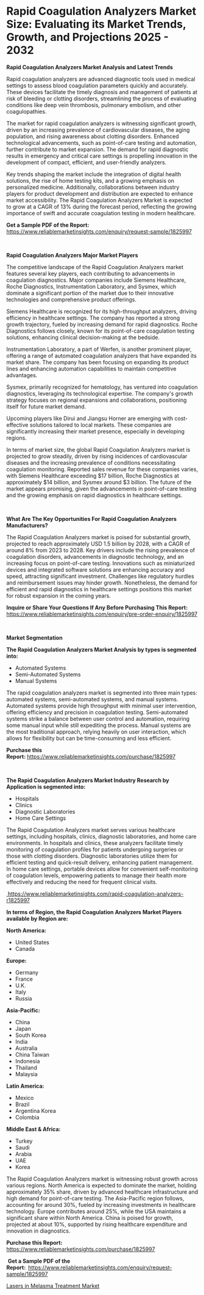 <p><h1>Rapid Coagulation Analyzers Market Size: Evaluating its Market Trends, Growth, and Projections 2025 - 2032</h1></p><p><strong>Rapid Coagulation Analyzers Market Analysis and Latest Trends</strong></p>
<p><p>Rapid coagulation analyzers are advanced diagnostic tools used in medical settings to assess blood coagulation parameters quickly and accurately. These devices facilitate the timely diagnosis and management of patients at risk of bleeding or clotting disorders, streamlining the process of evaluating conditions like deep vein thrombosis, pulmonary embolism, and other coagulopathies. </p><p>The market for rapid coagulation analyzers is witnessing significant growth, driven by an increasing prevalence of cardiovascular diseases, the aging population, and rising awareness about clotting disorders. Enhanced technological advancements, such as point-of-care testing and automation, further contribute to market expansion. The demand for rapid diagnostic results in emergency and critical care settings is propelling innovation in the development of compact, efficient, and user-friendly analyzers.</p><p>Key trends shaping the market include the integration of digital health solutions, the rise of home testing kits, and a growing emphasis on personalized medicine. Additionally, collaborations between industry players for product development and distribution are expected to enhance market accessibility. The Rapid Coagulation Analyzers Market is expected to grow at a CAGR of 13% during the forecast period, reflecting the growing importance of swift and accurate coagulation testing in modern healthcare.</p></p>
<p><strong>Get a Sample PDF of the Report:&nbsp;</strong> <a href="https://www.reliablemarketinsights.com/enquiry/request-sample/1825997?utm_campaign=2531&utm_medium=2&utm_source=Github&utm_content=ia&utm_term=05032025&utm_id=rapid-coagulation-analyzers">https://www.reliablemarketinsights.com/enquiry/request-sample/1825997</a></p>
<p>&nbsp;</p>
<p><strong>Rapid Coagulation Analyzers Major Market Players</strong></p>
<p><p>The competitive landscape of the Rapid Coagulation Analyzers market features several key players, each contributing to advancements in coagulation diagnostics. Major companies include Siemens Healthcare, Roche Diagnostics, Instrumentation Laboratory, and Sysmex, which dominate a significant portion of the market due to their innovative technologies and comprehensive product offerings.</p><p>Siemens Healthcare is recognized for its high-throughput analyzers, driving efficiency in healthcare settings. The company has reported a strong growth trajectory, fueled by increasing demand for rapid diagnostics. Roche Diagnostics follows closely, known for its point-of-care coagulation testing solutions, enhancing clinical decision-making at the bedside.</p><p>Instrumentation Laboratory, a part of Werfen, is another prominent player, offering a range of automated coagulation analyzers that have expanded its market share. The company has been focusing on expanding its product lines and enhancing automation capabilities to maintain competitive advantages.</p><p>Sysmex, primarily recognized for hematology, has ventured into coagulation diagnostics, leveraging its technological expertise. The company's growth strategy focuses on regional expansions and collaborations, positioning itself for future market demand.</p><p>Upcoming players like Dirui and Jiangsu Horner are emerging with cost-effective solutions tailored to local markets. These companies are significantly increasing their market presence, especially in developing regions.</p><p>In terms of market size, the global Rapid Coagulation Analyzers market is projected to grow steadily, driven by rising incidences of cardiovascular diseases and the increasing prevalence of conditions necessitating coagulation monitoring. Reported sales revenue for these companies varies, with Siemens Healthcare exceeding $17 billion, Roche Diagnostics at approximately $14 billion, and Sysmex around $3 billion. The future of the market appears promising, given the advancements in point-of-care testing and the growing emphasis on rapid diagnostics in healthcare settings.</p></p>
<p>&nbsp;</p>
<p><strong>What Are The Key Opportunities For Rapid Coagulation Analyzers Manufacturers?</strong></p>
<p><p>The Rapid Coagulation Analyzers market is poised for substantial growth, projected to reach approximately USD 1.5 billion by 2028, with a CAGR of around 8% from 2023 to 2028. Key drivers include the rising prevalence of coagulation disorders, advancements in diagnostic technology, and an increasing focus on point-of-care testing. Innovations such as miniaturized devices and integrated software solutions are enhancing accuracy and speed, attracting significant investment. Challenges like regulatory hurdles and reimbursement issues may hinder growth. Nonetheless, the demand for efficient and rapid diagnostics in healthcare settings positions this market for robust expansion in the coming years.</p></p>
<p><strong>Inquire or Share Your Questions If Any Before Purchasing This Report:</strong> <a href="https://www.reliablemarketinsights.com/enquiry/pre-order-enquiry/1825997?utm_campaign=2531&utm_medium=2&utm_source=Github&utm_content=ia&utm_term=05032025&utm_id=rapid-coagulation-analyzers">https://www.reliablemarketinsights.com/enquiry/pre-order-enquiry/1825997</a></p>
<p>&nbsp;</p>
<p><strong>Market Segmentation</strong></p>
<p><strong>The Rapid Coagulation Analyzers Market Analysis by types is segmented into:</strong></p>
<p><ul><li>Automated Systems</li><li>Semi-Automated Systems</li><li>Manual Systems</li></ul></p>
<p><p>The rapid coagulation analyzers market is segmented into three main types: automated systems, semi-automated systems, and manual systems. Automated systems provide high throughput with minimal user intervention, offering efficiency and precision in coagulation testing. Semi-automated systems strike a balance between user control and automation, requiring some manual input while still expediting the process. Manual systems are the most traditional approach, relying heavily on user interaction, which allows for flexibility but can be time-consuming and less efficient.</p></p>
<p><strong>Purchase this Report:&nbsp;</strong><a href="https://www.reliablemarketinsights.com/purchase/1825997?utm_campaign=2531&utm_medium=2&utm_source=Github&utm_content=ia&utm_term=05032025&utm_id=rapid-coagulation-analyzers">https://www.reliablemarketinsights.com/purchase/1825997</a></p>
<p>&nbsp;</p>
<p><strong>The Rapid Coagulation Analyzers Market Industry Research by Application is segmented into:</strong></p>
<p><ul><li>Hospitals</li><li>Clinics</li><li>Diagnostic Laboratories</li><li>Home Care Settings</li></ul></p>
<p><p>The Rapid Coagulation Analyzers market serves various healthcare settings, including hospitals, clinics, diagnostic laboratories, and home care environments. In hospitals and clinics, these analyzers facilitate timely monitoring of coagulation profiles for patients undergoing surgeries or those with clotting disorders. Diagnostic laboratories utilize them for efficient testing and quick-result delivery, enhancing patient management. In home care settings, portable devices allow for convenient self-monitoring of coagulation levels, empowering patients to manage their health more effectively and reducing the need for frequent clinical visits.</p></p>
<p><a href="https://www.reliablemarketinsights.com/rapid-coagulation-analyzers-r1825997?utm_campaign=2531&utm_medium=2&utm_source=Github&utm_content=ia&utm_term=05032025&utm_id=rapid-coagulation-analyzers">&nbsp;https://www.reliablemarketinsights.com/rapid-coagulation-analyzers-r1825997</a></p>
<p><strong>In terms of Region, the Rapid Coagulation Analyzers Market Players available by Region are:</strong></p>
<p>
    <p> <strong> North America: </strong>
        <ul>
            <li>United States</li>
            <li>Canada</li>
        </ul>
        </p> 
    <p> <strong> Europe: </strong>
        <ul>
            <li>Germany</li>
            <li>France</li>
            <li>U.K.</li>
            <li>Italy</li>
            <li>Russia</li>
        </ul>
        </p> 
    <p> <strong> Asia-Pacific: </strong>
        <ul>
            <li>China</li>
            <li>Japan</li>
            <li>South Korea</li>
            <li>India</li>
            <li>Australia</li>
            <li>China Taiwan</li>
            <li>Indonesia</li>
            <li>Thailand</li>
            <li>Malaysia</li>
        </ul>
        </p> 
    <p> <strong> Latin America: </strong>
        <ul>
            <li>Mexico</li>
            <li>Brazil</li>
            <li>Argentina Korea</li>
            <li>Colombia</li>
        </ul>
        </p> 
    <p> <strong> Middle East & Africa: </strong>
        <ul>
            <li>Turkey</li>
            <li>Saudi</li>
            <li>Arabia</li>
            <li>UAE</li>
            <li>Korea</li>
        </ul>
    </p>
    </p>
<p><p>The Rapid Coagulation Analyzers market is witnessing robust growth across various regions. North America is expected to dominate the market, holding approximately 35% share, driven by advanced healthcare infrastructure and high demand for point-of-care testing. The Asia-Pacific region follows, accounting for around 30%, fueled by increasing investments in healthcare technology. Europe contributes around 25%, while the USA maintains a significant share within North America. China is poised for growth, projected at about 10%, supported by rising healthcare expenditure and innovation in diagnostics.</p></p>
<p><strong>Purchase this Report: </strong><a href="https://www.reliablemarketinsights.com/purchase/1825997?utm_campaign=2531&utm_medium=2&utm_source=Github&utm_content=ia&utm_term=05032025&utm_id=rapid-coagulation-analyzers">https://www.reliablemarketinsights.com/purchase/1825997</a></p>
<p>&nbsp;<strong>Get a Sample PDF of the Report:&nbsp;&nbsp;</strong><a href="https://www.reliablemarketinsights.com/enquiry/request-sample/1825997?utm_campaign=2531&utm_medium=2&utm_source=Github&utm_content=ia&utm_term=05032025&utm_id=rapid-coagulation-analyzers">https://www.reliablemarketinsights.com/enquiry/request-sample/1825997</a></p>
<p><strong></strong></p>
<p><p><a href="https://github.com/janraimondo83/Market-Research-Report-List-1/blob/main/lasers-in-melasma-treatment-market.md?utm_campaign=2531&utm_medium=2&utm_source=Github&utm_content=ia&utm_term=05032025&utm_id=rapid-coagulation-analyzers">Lasers in Melasma Treatment Market</a></p></p>